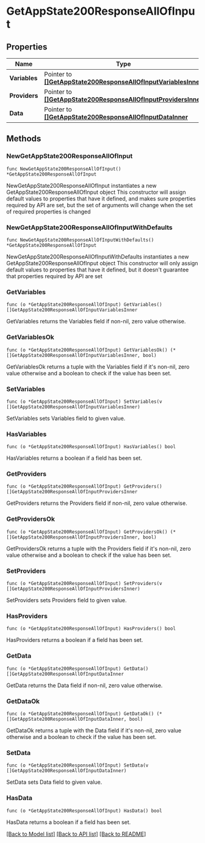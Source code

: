 # GetAppState200ResponseAllOfInput

## Properties

Name | Type | Description | Notes
------------ | ------------- | ------------- | -------------
**Variables** | Pointer to [**[]GetAppState200ResponseAllOfInputVariablesInner**](GetAppState200ResponseAllOfInputVariablesInner.md) |  | [optional] 
**Providers** | Pointer to [**[]GetAppState200ResponseAllOfInputProvidersInner**](GetAppState200ResponseAllOfInputProvidersInner.md) |  | [optional] 
**Data** | Pointer to [**[]GetAppState200ResponseAllOfInputDataInner**](GetAppState200ResponseAllOfInputDataInner.md) |  | [optional] 

## Methods

### NewGetAppState200ResponseAllOfInput

`func NewGetAppState200ResponseAllOfInput() *GetAppState200ResponseAllOfInput`

NewGetAppState200ResponseAllOfInput instantiates a new GetAppState200ResponseAllOfInput object
This constructor will assign default values to properties that have it defined,
and makes sure properties required by API are set, but the set of arguments
will change when the set of required properties is changed

### NewGetAppState200ResponseAllOfInputWithDefaults

`func NewGetAppState200ResponseAllOfInputWithDefaults() *GetAppState200ResponseAllOfInput`

NewGetAppState200ResponseAllOfInputWithDefaults instantiates a new GetAppState200ResponseAllOfInput object
This constructor will only assign default values to properties that have it defined,
but it doesn't guarantee that properties required by API are set

### GetVariables

`func (o *GetAppState200ResponseAllOfInput) GetVariables() []GetAppState200ResponseAllOfInputVariablesInner`

GetVariables returns the Variables field if non-nil, zero value otherwise.

### GetVariablesOk

`func (o *GetAppState200ResponseAllOfInput) GetVariablesOk() (*[]GetAppState200ResponseAllOfInputVariablesInner, bool)`

GetVariablesOk returns a tuple with the Variables field if it's non-nil, zero value otherwise
and a boolean to check if the value has been set.

### SetVariables

`func (o *GetAppState200ResponseAllOfInput) SetVariables(v []GetAppState200ResponseAllOfInputVariablesInner)`

SetVariables sets Variables field to given value.

### HasVariables

`func (o *GetAppState200ResponseAllOfInput) HasVariables() bool`

HasVariables returns a boolean if a field has been set.

### GetProviders

`func (o *GetAppState200ResponseAllOfInput) GetProviders() []GetAppState200ResponseAllOfInputProvidersInner`

GetProviders returns the Providers field if non-nil, zero value otherwise.

### GetProvidersOk

`func (o *GetAppState200ResponseAllOfInput) GetProvidersOk() (*[]GetAppState200ResponseAllOfInputProvidersInner, bool)`

GetProvidersOk returns a tuple with the Providers field if it's non-nil, zero value otherwise
and a boolean to check if the value has been set.

### SetProviders

`func (o *GetAppState200ResponseAllOfInput) SetProviders(v []GetAppState200ResponseAllOfInputProvidersInner)`

SetProviders sets Providers field to given value.

### HasProviders

`func (o *GetAppState200ResponseAllOfInput) HasProviders() bool`

HasProviders returns a boolean if a field has been set.

### GetData

`func (o *GetAppState200ResponseAllOfInput) GetData() []GetAppState200ResponseAllOfInputDataInner`

GetData returns the Data field if non-nil, zero value otherwise.

### GetDataOk

`func (o *GetAppState200ResponseAllOfInput) GetDataOk() (*[]GetAppState200ResponseAllOfInputDataInner, bool)`

GetDataOk returns a tuple with the Data field if it's non-nil, zero value otherwise
and a boolean to check if the value has been set.

### SetData

`func (o *GetAppState200ResponseAllOfInput) SetData(v []GetAppState200ResponseAllOfInputDataInner)`

SetData sets Data field to given value.

### HasData

`func (o *GetAppState200ResponseAllOfInput) HasData() bool`

HasData returns a boolean if a field has been set.


[[Back to Model list]](../README.md#documentation-for-models) [[Back to API list]](../README.md#documentation-for-api-endpoints) [[Back to README]](../README.md)


